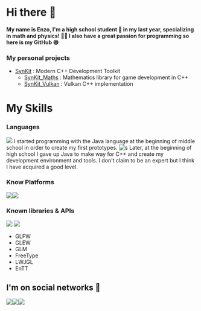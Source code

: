 # Hi there 👋

#### My name is Enzo, I'm a high school student 🏫 in my last year, specializing in math and physics! 👨‍🔬 I also have a great passion for programming so here is my GitHub 😄

### My personal projects 

+ [SynKit](https://github.com/Hennzau/SynKit) : Modern C++ Development Toolkit 
    - [SynKit_Maths](https://github.com/Hennzau/SynKit/tree/main/core/maths) : Mathematics library for game development in C++
    - [SynKit_Vulkan](https://github.com/Hennzau/SynKit/tree/main/graphics/vulkan) : Vulkan C++ implementation
    
# My Skills
### Languages
  
![](https://img.icons8.com/color/50/000000/java-coffee-cup-logo.png)  I started programming with the Java language at the beginning of middle school in order to create my first prototypes. 
![s](https://img.icons8.com/color/50/000000/c-plus-plus-logo.png) Later, at the beginning of high school I gave up Java to make way for C++ and create my development environment and tools. I don't claim to be an expert but I think I have acquired a good level.

### Know Platforms

![](https://img.icons8.com/fluent/2x/windows-10.png)![](https://img.icons8.com/wired/2x/linux.png)

### Known libraries & APIs
![](https://imgur.com/JYWaId7.png) ![](https://imgur.com/0PW1XTZ.png)

- GLFW 
- GLEW
- GLM
- FreeType
- LWJGL
- EnTT

## I'm on social networks 💬 

[![](https://img.icons8.com/color/48/000000/discord-logo.png?raw=true)](https://discord.gg/xpAmM2YXtk)[![](https://img.icons8.com/color/48/000000/instagram-new.png?raw=true)](https://www.instagram.com/hennzau/)[![](https://img.icons8.com/color/48/000000/youtube.png?raw=true)](https://www.youtube.com/channel/UCNLxNIFxaYHO4oSFxGUm8gA)
